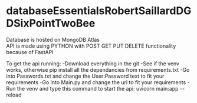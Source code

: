 # databaseEssentialsRobertSaillardDGDSixPointTwoBee

Database is hosted on MongoDB Atlas <br>
API is made using PYTHON with POST GET PUT DELETE functionality because of FastAPI <be>

To get the api running:
-Download everything in the git
-See if the venv works, otherwise pip install all the dependancies from requirements.txt
-Go into Passwords.txt and change the User:Password text to fit your requirements
-Go into Main.py and change the url to fit your requirements
-Run the venv and type this command to start the api:
uvicorn main:app --reload
